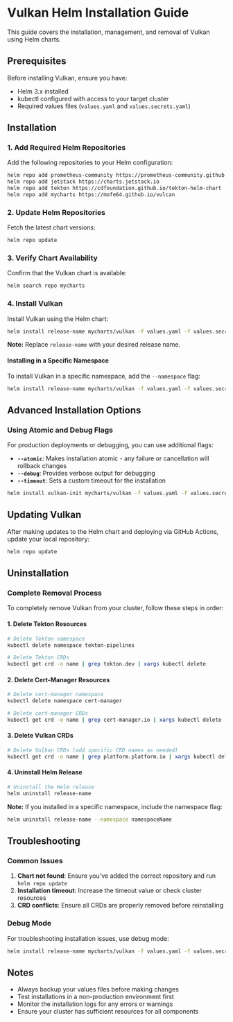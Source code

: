 # Vulkan Helm Installation Guide

This guide covers the installation, management, and removal of Vulkan using Helm charts.

## Prerequisites

Before installing Vulkan, ensure you have:

- Helm 3.x installed
- kubectl configured with access to your target cluster
- Required values files (`values.yaml` and `values.secrets.yaml`)

## Installation

### 1. Add Required Helm Repositories

Add the following repositories to your Helm configuration:

```bash
helm repo add prometheus-community https://prometheus-community.github.io/helm-charts
helm repo add jetstack https://charts.jetstack.io
helm repo add tekton https://cdfoundation.github.io/tekton-helm-chart
helm repo add mycharts https://mofe64.github.io/vulcan
```

### 2. Update Helm Repositories

Fetch the latest chart versions:

```bash
helm repo update
```

### 3. Verify Chart Availability

Confirm that the Vulkan chart is available:

```bash
helm search repo mycharts
```

### 4. Install Vulkan

Install Vulkan using the Helm chart:

```bash
helm install release-name mycharts/vulkan -f values.yaml -f values.secrets.yaml
```

**Note:** Replace `release-name` with your desired release name.

#### Installing in a Specific Namespace

To install Vulkan in a specific namespace, add the `--namespace` flag:

```bash
helm install release-name mycharts/vulkan -f values.yaml -f values.secrets.yaml --namespace namespaceName
```

## Advanced Installation Options

### Using Atomic and Debug Flags

For production deployments or debugging, you can use additional flags:

- **`--atomic`**: Makes installation atomic - any failure or cancellation will rollback changes
- **`--debug`**: Provides verbose output for debugging
- **`--timeout`**: Sets a custom timeout for the installation

```bash
helm install vulkan-init mycharts/vulkan -f values.yaml -f values.secrets.yaml --timeout 10m --debug --atomic
```

## Updating Vulkan

After making updates to the Helm chart and deploying via GitHub Actions, update your local repository:

```bash
helm repo update
```

## Uninstallation

### Complete Removal Process

To completely remove Vulkan from your cluster, follow these steps in order:

#### 1. Delete Tekton Resources

```bash
# Delete Tekton namespace
kubectl delete namespace tekton-pipelines

# Delete Tekton CRDs
kubectl get crd -o name | grep tekton.dev | xargs kubectl delete
```

#### 2. Delete Cert-Manager Resources

```bash
# Delete cert-manager namespace
kubectl delete namespace cert-manager

# Delete cert-manager CRDs
kubectl get crd -o name | grep cert-manager.io | xargs kubectl delete
```

#### 3. Delete Vulkan CRDs

```bash
# Delete Vulkan CRDs (add specific CRD names as needed)
kubectl get crd -o name | grep platform.platform.io | xargs kubectl delete
```

#### 4. Uninstall Helm Release

```bash
# Uninstall the Helm release
helm uninstall release-name
```

**Note:** If you installed in a specific namespace, include the namespace flag:

```bash
helm uninstall release-name --namespace namespaceName
```

## Troubleshooting

### Common Issues

1. **Chart not found**: Ensure you've added the correct repository and run `helm repo update`
2. **Installation timeout**: Increase the timeout value or check cluster resources
3. **CRD conflicts**: Ensure all CRDs are properly removed before reinstalling

### Debug Mode

For troubleshooting installation issues, use debug mode:

```bash
helm install release-name mycharts/vulkan -f values.yaml -f values.secrets.yaml --debug
```

## Notes

- Always backup your values files before making changes
- Test installations in a non-production environment first
- Monitor the installation logs for any errors or warnings
- Ensure your cluster has sufficient resources for all components
